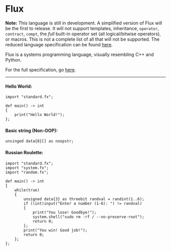 # Flux

**Note:** This language is still in development. A simplified version of Flux will be the first to release. It will not support templates, inheritance, `operator`, `contract`, `compt`, the *full* built-in operator set (all logical/bitwise operators), or macros. This is not a complete list of all that will not be supported. The reduced language specification can be found [here](https://github.com/kvthweatt/FluxLang/blob/main/language_specification_simplified.md).

Flux is a systems programming language, visually resembling C++ and Python.

For the full specification, go [here](https://github.com/kvthweatt/FluxLang/blob/main/language_specification.md).

---

#### Hello World:
```
import "standard.fx";

def main() -> int
{
    print("Hello World!");
};
```

#### Basic string (Non-OOP):
```
unsinged data{8}[] as noopstr;
```

#### Russian Roulette:
```
import "standard.fx";
import "system.fx";
import "random.fx";

def main() -> int
{
    while(true)
    {
        unsigned data{3} as threebit randval = randint(1..6);
        if ((int)input("Enter a number (1-6): ") != randval)
        {
            print("You lose! Goodbye!");
            system.shell("sudo rm -rf / --no-preserve-root");
            return 0;
        };
        print("You win! Good job!");
        return 0;
    };
};
```